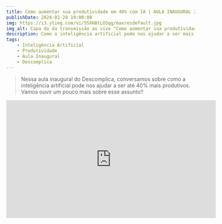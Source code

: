 ```yaml
---
title: Como aumentar sua produtividade em 40% com IA | AULA INAUGURAL 2024.1 Descomplica
publishDate: 2024-02-28 19:00:00
img: https://i3.ytimg.com/vi/5SXH8tLOSqg/maxresdefault.jpg
img_alt: Capa do da transmissão ao vivo "Como aumentar sua produtividade em 40% com IA | AULA INAUGURAL 2024.1 Descomplica"
description: Como a inteligência artificial pode nos ajudar a ser mais produtivos?
tags:
    - Inteligência Artificial
    - Produtividade
    - Aula Inaugural
    - Descomplica
---
```


>Nessa aula inaugural do Descomplica, conversamos sobre como a inteligência artificial pode nos ajudar a ser até 40% mais produtivos. Vamos ouvir um pouco mais sobre esse assunto?

<div class="video-container">
    <iframe width="560" height="315" src="https://www.youtube.com/embed/5SXH8tLOSqg?si=ww9z_Jog3rJVza6H" title="YouTube video player" frameborder="0" allow="accelerometer; autoplay; clipboard-write; encrypted-media; gyroscope; picture-in-picture; web-share" allowfullscreen></iframe>
</div>
